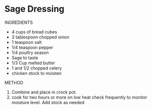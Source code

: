 Sage Dressing
=======

INGREDIENTS
* 4 cups of bread cubes
* 3 tablespoon chopped onion
* 1 teaspoon salt
* 1/4 teaspoon pepper
* 1/4 poultry season
* Sage to taste
* 1/3 Cup melted butter
* 1 and 1/2 chopped celery
* chicken stock to moisten

METHOD
1. Combine and place in crock pot.
2.  cook for two hours or more on low heat check frequently to monitor moisture level. Add stock as needed
